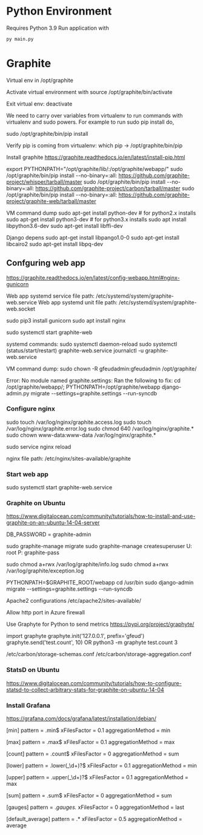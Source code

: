 
# Python Environment
Requires Python 3.9
Run application with
```python
py main.py
```

# Graphite

Virtual env in /opt/graphite

Activate virtual environment with
source /opt/graphite/bin/activate

Exit virtual env:
deactivate

We need to carry over variables from virtualenv to run commands with virtualenv and sudo powers.
For example to run sudo pip install do,

sudo /opt/graphite/bin/pip install <module>

Verify pip is coming from virtualenv:
which pip -> /opt/graphite/bin/pip

Install graphite
https://graphite.readthedocs.io/en/latest/install-pip.html

export PYTHONPATH="/opt/graphite/lib/:/opt/graphite/webapp/"
sudo /opt/graphite/bin/pip install --no-binary=:all: https://github.com/graphite-project/whisper/tarball/master
sudo /opt/graphite/bin/pip install --no-binary=:all: https://github.com/graphite-project/carbon/tarball/master
sudo /opt/graphite/bin/pip install --no-binary=:all: https://github.com/graphite-project/graphite-web/tarball/master

VM command dump
sudo apt-get install python-dev   # for python2.x installs
sudo apt-get install python3-dev  # for python3.x installs
sudo apt install libpython3.6-dev
sudo apt-get install libffi-dev

Django depens
sudo apt-get install libpango1.0-0
sudo apt-get install libcairo2
sudo apt-get install libpq-dev

## Confguring web app

https://graphite.readthedocs.io/en/latest/config-webapp.html#nginx-gunicorn

Web app systemd service file path: /etc/systemd/system/graphite-web.service
Web app systemd unit file path: /etc/systemd/system/graphite-web.socket

sudo pip3 install gunicorn
sudo apt install nginx

sudo systemctl start graphite-web

systemd commands:
sudo systemctl daemon-reload
sudo systemctl (status/start/restart) graphite-web.service
journalctl -u graphite-web.service

VM command dump:
sudo chown -R gfeudadmin:gfeudadmin /opt/graphite/

Error: No module named graphite.settings:
Ran the following to fix:
cd /opt/graphite/webapp/; PYTHONPATH=/opt/graphite/webapp django-admin.py migrate --settings=graphite.settings --run-syncdb

### Configure nginx

sudo touch /var/log/nginx/graphite.access.log
sudo touch /var/log/nginx/graphite.error.log
sudo chmod 640 /var/log/nginx/graphite.*
sudo chown www-data:www-data /var/log/nginx/graphite.*

sudo service nginx reload

nginx file path: /etc/nginx/sites-available/graphite

### Start web app

sudo systemctl start graphite-web.service

### Graphite on Ubuntu
https://www.digitalocean.com/community/tutorials/how-to-install-and-use-graphite-on-an-ubuntu-14-04-server

DB_PASSWORD = graphite-admin

sudo graphite-manage migrate
sudo graphite-manage createsuperuser
U: root
P: graphite-pass

sudo chmod a+rwx /var/log/graphite/info.log
sudo chmod a+rwx /var/log/graphite/exception.log

PYTHONPATH=$GRAPHITE_ROOT/webapp
cd /usr/bin
sudo django-admin migrate --settings=graphite.settings --run-syncdb

Apache2 configurations
/etc/apache2/sites-available/

Allow http port in Azure firewall

Use Graphyte for Python to send metrics
https://pypi.org/project/graphyte/

import graphyte
graphyte.init('127.0.0.1', prefix='gfeud')
graphyte.send('test.count', 10)
OR
python3 -m graphyte test.count 3

/etc/carbon/storage-schemas.conf
/etc/carbon/storage-aggregation.conf


### StatsD on Ubuntu
https://www.digitalocean.com/community/tutorials/how-to-configure-statsd-to-collect-arbitrary-stats-for-graphite-on-ubuntu-14-04

### Install Grafana
https://grafana.com/docs/grafana/latest/installation/debian/



[min]
pattern = \.min$
xFilesFactor = 0.1
aggregationMethod = min

[max]
pattern = \.max$
xFilesFactor = 0.1
aggregationMethod = max

[count]
pattern = \.count$
xFilesFactor = 0
aggregationMethod = sum

[lower]
pattern = \.lower(_\d+)?$
xFilesFactor = 0.1
aggregationMethod = min

[upper]
pattern = \.upper(_\d+)?$
xFilesFactor = 0.1
aggregationMethod = max

[sum]
pattern = \.sum$
xFilesFactor = 0
aggregationMethod = sum

[gauges]
pattern = .*gauges.*
xFilesFactor = 0
aggregationMethod = last

[default_average]
pattern = .* 
xFilesFactor = 0.5
aggregationMethod = average



